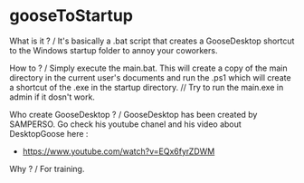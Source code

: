 # gooseToStartup

What is it ?
/ It's basically a .bat script that creates a GooseDesktop shortcut to the Windows startup folder to annoy your coworkers.

How to ?
/ Simply execute the main.bat. This will create a copy of the main directory in the current user's documents and run the .ps1 which will create a shortcut of the .exe in the startup directory.
// Try to run the main.exe in admin if it dosn't work.

Who create GooseDesktop ?
/ GooseDesktop has been created by SAMPERSO. Go check his youtube chanel and his video about DesktopGoose here :
  - https://www.youtube.com/watch?v=EQx6fyrZDWM

Why ?
/ For training.
